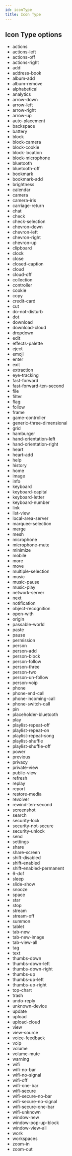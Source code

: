 ```yaml
---
id: iconType
title: Icon Type
---
```


## Icon Type options

- actions
- actions-left
- actions-off
- actions-right
- add
- address-book
- album-add
- album-remove
- alphabetical
- analytics
- arrow-down
- arrow-left
- arrow-right
- arrow-up
- auto-placement
- backspace
- battery
- block
- block-camera
- block-cookie
- block-location
- block-microphone
- bluetooth
- bluetooth-off
- bookmark
- bookmark-add
- brightness
- calendar
- camera
- camera-iris
- carriage-return
- chat
- check
- check-selection
- chevron-down
- chevron-left
- chevron-right
- chevron-up
- clipboard
- clock
- close
- closed-caption
- cloud
- cloud-off
- collection
- controller
- cookie
- copy
- credit-card
- cut
- do-not-disturb
- dot
- download
- download-cloud
- dropdown
- edit
- effects-palette
- eject
- emoji
- enter
- exit
- extraction
- eye-tracking
- fast-forward
- fast-forward-ten-second
- file
- filter
- flag
- follow
- frame
- game-controller
- generic-three-dimensional
- grid
- hamburger
- hand-orientation-left
- hand-orientation-right
- heart
- heart-add
- help
- history
- home
- image
- info
- keyboard
- keyboard-capital
- keyboard-letter
- keyboard-number
- link
- list-view
- local-area-server
- marquee-selection
- merge
- mesh
- microphone
- microphone-mute
- minimize
- mobile
- more
- move
- multiple-selection
- music
- music-pause
- music-play
- network-server
- next
- notification
- object-recognition
- open-with
- origin
- passable-world
- paste
- pause
- permission
- person
- person-add
- person-block
- person-follow
- person-three
- person-two
- person-un-follow
- person-voip
- phone
- phone-end-call
- phone-incoming-call
- phone-switch-call
- pin
- placeholder-bluetooth
- play
- playlist-repeat-off
- playlist-repeat-on
- playlist-repeat-song
- playlist-shuffle
- playlist-shuffle-off
- power
- previous
- privacy
- private-view
- public-view
- refresh
- replay
- report
- restore-media
- revolver
- rewind-ten-second
- screenshot
- search
- security-lock
- security-not-secure
- security-unlock
- send
- settings
- share
- share-screen
- shift-disabled
- shift-enabled
- shift-enabled-permanent
- 6-dof
- sleep
- slide-show
- snooze
- space
- star
- stop
- stream
- stream-off
- summon
- tablet
- tab-new
- tab-new-image
- tab-view-all
- tag
- text
- thumbs-down
- thumbs-down-left
- thumbs-down-right
- thumbs-up
- thumbs-up-left
- thumbs-up-right
- top-chart
- trash
- undo-reply
- unknown-device
- update
- upload
- upload-cloud
- view
- view-source
- voice-feedback
- voip
- volume
- volume-mute
- warning
- wifi
- wifi-no-bar
- wifi-no-signal
- wifi-off
- wifi-one-bar
- wifi-secure
- wifi-secure-no-bar
- wifi-secure-no-signal
- wifi-secure-one-bar
- wifi-unknown
- window-new
- window-pop-up-block
- window-view-all
- work
- workspaces
- zoom-in
- zoom-out
